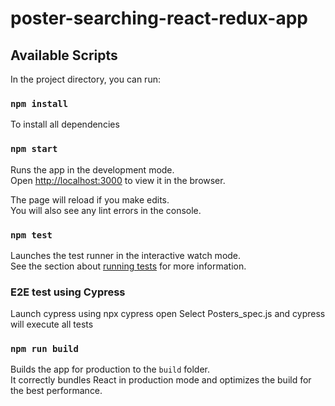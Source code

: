 # poster-searching-react-redux-app

## Available Scripts

In the project directory, you can run:

### `npm install`
To install all dependencies


### `npm start`

Runs the app in the development mode.<br />
Open [http://localhost:3000](http://localhost:3000) to view it in the browser.

The page will reload if you make edits.<br />
You will also see any lint errors in the console.

### `npm test`

Launches the test runner in the interactive watch mode.<br />
See the section about [running tests](https://facebook.github.io/create-react-app/docs/running-tests) for more information.

### E2E test using Cypress
Launch cypress using npx cypress open
Select Posters_spec.js and cypress will execute all tests


### `npm run build`

Builds the app for production to the `build` folder.<br />
It correctly bundles React in production mode and optimizes the build for the best performance.

